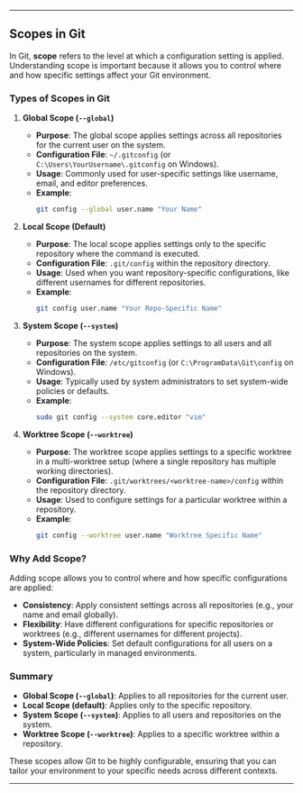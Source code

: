 
---

## Scopes in Git

In Git, **scope** refers to the level at which a configuration setting is applied. Understanding scope is important because it allows you to control where and how specific settings affect your Git environment.

### Types of Scopes in Git

1. **Global Scope (`--global`)**
   - **Purpose**: The global scope applies settings across all repositories for the current user on the system.
   - **Configuration File**: `~/.gitconfig` (or `C:\Users\YourUsername\.gitconfig` on Windows).
   - **Usage**: Commonly used for user-specific settings like username, email, and editor preferences.
   - **Example**:
     ```bash
     git config --global user.name "Your Name"
     ```

2. **Local Scope (Default)**
   - **Purpose**: The local scope applies settings only to the specific repository where the command is executed.
   - **Configuration File**: `.git/config` within the repository directory.
   - **Usage**: Used when you want repository-specific configurations, like different usernames for different repositories.
   - **Example**:
     ```bash
     git config user.name "Your Repo-Specific Name"
     ```

3. **System Scope (`--system`)**
   - **Purpose**: The system scope applies settings to all users and all repositories on the system.
   - **Configuration File**: `/etc/gitconfig` (or `C:\ProgramData\Git\config` on Windows).
   - **Usage**: Typically used by system administrators to set system-wide policies or defaults.
   - **Example**:
     ```bash
     sudo git config --system core.editor "vim"
     ```

4. **Worktree Scope (`--worktree`)**
   - **Purpose**: The worktree scope applies settings to a specific worktree in a multi-worktree setup (where a single repository has multiple working directories).
   - **Configuration File**: `.git/worktrees/<worktree-name>/config` within the repository directory.
   - **Usage**: Used to configure settings for a particular worktree within a repository.
   - **Example**:
     ```bash
     git config --worktree user.name "Worktree Specific Name"
     ```

### Why Add Scope?

Adding scope allows you to control where and how specific configurations are applied:
- **Consistency**: Apply consistent settings across all repositories (e.g., your name and email globally).
- **Flexibility**: Have different configurations for specific repositories or worktrees (e.g., different usernames for different projects).
- **System-Wide Policies**: Set default configurations for all users on a system, particularly in managed environments.

### Summary
- **Global Scope (`--global`)**: Applies to all repositories for the current user.
- **Local Scope (default)**: Applies only to the specific repository.
- **System Scope (`--system`)**: Applies to all users and repositories on the system.
- **Worktree Scope (`--worktree`)**: Applies to a specific worktree within a repository.

These scopes allow Git to be highly configurable, ensuring that you can tailor your environment to your specific needs across different contexts.

---
